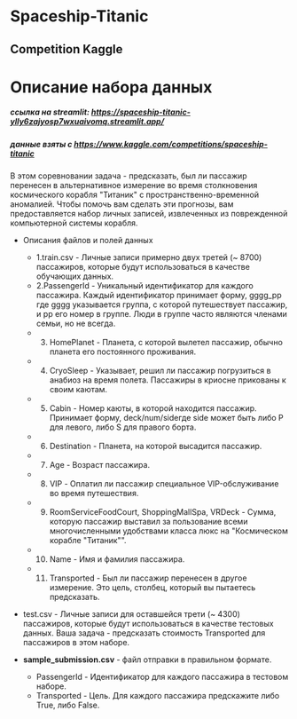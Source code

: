 # Spaceship-Titanic
## Competition Kaggle
# Описание набора данных
##### ссылка на streamlit: https://spaceship-titanic-ylly6zajyosp7wxuaivomq.streamlit.app/
##### данные взяты с https://www.kaggle.com/competitions/spaceship-titanic
В этом соревновании задача - предсказать, был ли пассажир перенесен в альтернативное измерение во время столкновения космического корабля "Титаник" с пространственно-временной аномалией. Чтобы помочь вам сделать эти прогнозы, вам предоставляется набор личных записей, извлеченных из поврежденной компьютерной системы корабля.

- Описания файлов и полей данных
    - 1.train.csv - Личные записи примерно двух третей (~ 8700) пассажиров, которые будут использоваться в качестве обучающих данных.
    - 2.PassengerId - Уникальный идентификатор для каждого пассажира. Каждый идентификатор принимает форму, gggg_pp где gggg указывается группа, с которой путешествует пассажир, и pp его номер в группе. Люди в группе часто являются членами семьи, но не всегда.
    - 3. HomePlanet - Планета, с которой вылетел пассажир, обычно планета его постоянного проживания.
    - 4. CryoSleep - Указывает, решил ли пассажир погрузиться в анабиоз на время полета. Пассажиры в криосне прикованы к своим каютам.
    - 5. Cabin - Номер каюты, в которой находится пассажир. Принимает форму, deck/num/sideгде side может быть либо P для левого, либо S для правого борта.
    - 6. Destination - Планета, на которой высадится пассажир.
    - 7. Age - Возраст пассажира.
    - 8. VIP - Оплатил ли пассажир специальное VIP-обслуживание во время путешествия.
    - 9. RoomServiceFoodCourt, ShoppingMallSpa, VRDeck - Сумма, которую пассажир выставил за пользование всеми многочисленными удобствами класса люкс на "Космическом корабле "Титаник"".
    - 10. Name - Имя и фамилия пассажира.
    - 11. Transported - Был ли пассажир перенесен в другое измерение. Это цель, столбец, который вы пытаетесь предсказать.
    
- test.csv - Личные записи для оставшейся трети (~ 4300) пассажиров, которые будут использоваться в качестве тестовых данных. Ваша задача - предсказать стоимость Transported для пассажиров в этом наборе.
- <strong>sample_submission.csv</strong> - файл отправки в правильном формате.
    - PassengerId - Идентификатор для каждого пассажира в тестовом наборе.
    - Transported - Цель. Для каждого пассажира предскажите либо True, либо False.
